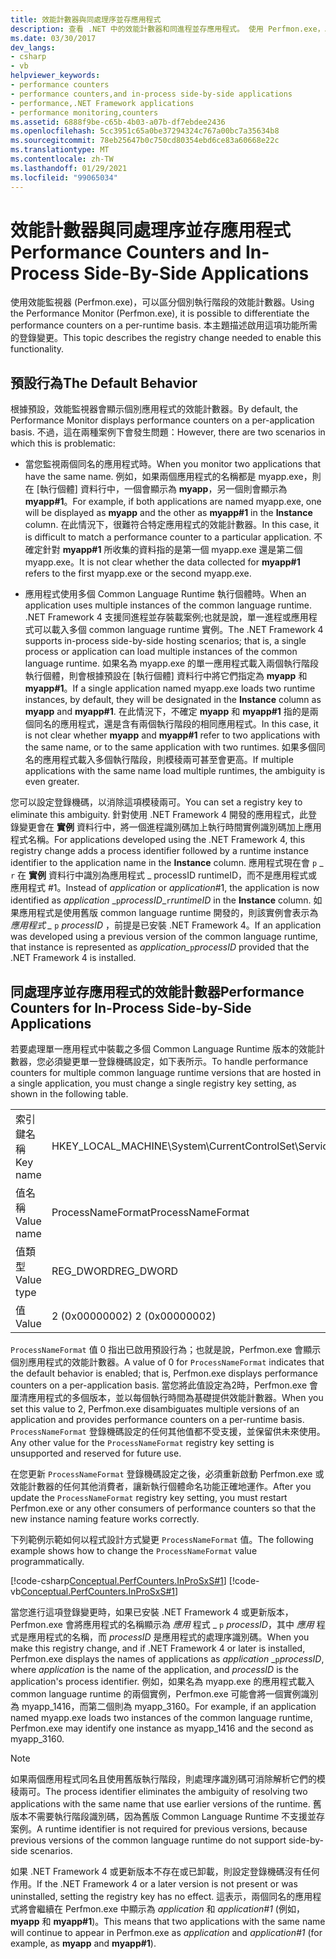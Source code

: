 ```yaml
---
title: 效能計數器與同處理序並存應用程式
description: 查看 .NET 中的效能計數器和同進程並存應用程式。 使用 Perfmon.exe，以每個執行時間為基礎來區分效能計數器。
ms.date: 03/30/2017
dev_langs:
- csharp
- vb
helpviewer_keywords:
- performance counters
- performance counters,and in-process side-by-side applications
- performance,.NET Framework applications
- performance monitoring,counters
ms.assetid: 6888f9be-c65b-4b03-a07b-df7ebdee2436
ms.openlocfilehash: 5cc3951c65a0be37294324c767a00bc7a35634b8
ms.sourcegitcommit: 78eb25647b0c750cd80354ebd6ce83a60668e22c
ms.translationtype: MT
ms.contentlocale: zh-TW
ms.lasthandoff: 01/29/2021
ms.locfileid: "99065034"
---
```

# <a name="performance-counters-and-in-process-side-by-side-applications"></a><span data-ttu-id="957f7-104">效能計數器與同處理序並存應用程式</span><span class="sxs-lookup"><span data-stu-id="957f7-104">Performance Counters and In-Process Side-By-Side Applications</span></span>

<span data-ttu-id="957f7-105">使用效能監視器 (Perfmon.exe)，可以區分個別執行階段的效能計數器。</span><span class="sxs-lookup"><span data-stu-id="957f7-105">Using the Performance Monitor (Perfmon.exe), it is possible to differentiate the performance counters on a per-runtime basis.</span></span> <span data-ttu-id="957f7-106">本主題描述啟用這項功能所需的登錄變更。</span><span class="sxs-lookup"><span data-stu-id="957f7-106">This topic describes the registry change needed to enable this functionality.</span></span>  
  
## <a name="the-default-behavior"></a><span data-ttu-id="957f7-107">預設行為</span><span class="sxs-lookup"><span data-stu-id="957f7-107">The Default Behavior</span></span>  

 <span data-ttu-id="957f7-108">根據預設，效能監視器會顯示個別應用程式的效能計數器。</span><span class="sxs-lookup"><span data-stu-id="957f7-108">By default, the Performance Monitor displays performance counters on a per-application basis.</span></span> <span data-ttu-id="957f7-109">不過，這在兩種案例下會發生問題：</span><span class="sxs-lookup"><span data-stu-id="957f7-109">However, there are two scenarios in which this is problematic:</span></span>  
  
- <span data-ttu-id="957f7-110">當您監視兩個同名的應用程式時。</span><span class="sxs-lookup"><span data-stu-id="957f7-110">When you monitor two applications that have the same name.</span></span> <span data-ttu-id="957f7-111">例如，如果兩個應用程式的名稱都是 myapp.exe，則在 [執行個體] 資料行中，一個會顯示為 **myapp**，另一個則會顯示為 **myapp#1**。</span><span class="sxs-lookup"><span data-stu-id="957f7-111">For example, if both applications are named myapp.exe, one will be displayed as **myapp** and the other as **myapp#1** in the **Instance** column.</span></span> <span data-ttu-id="957f7-112">在此情況下，很難符合特定應用程式的效能計數器。</span><span class="sxs-lookup"><span data-stu-id="957f7-112">In this case, it is difficult to match a performance counter to a particular application.</span></span> <span data-ttu-id="957f7-113">不確定針對 **myapp#1** 所收集的資料指的是第一個 myapp.exe 還是第二個 myapp.exe。</span><span class="sxs-lookup"><span data-stu-id="957f7-113">It is not clear whether the data collected for **myapp#1** refers to the first myapp.exe or the second myapp.exe.</span></span>  
  
- <span data-ttu-id="957f7-114">應用程式使用多個 Common Language Runtime 執行個體時。</span><span class="sxs-lookup"><span data-stu-id="957f7-114">When an application uses multiple instances of the common language runtime.</span></span> <span data-ttu-id="957f7-115">.NET Framework 4 支援同進程並存裝載案例;也就是說，單一進程或應用程式可以載入多個 common language runtime 實例。</span><span class="sxs-lookup"><span data-stu-id="957f7-115">The .NET Framework 4 supports in-process side-by-side hosting scenarios; that is, a single process or application can load multiple instances of the common language runtime.</span></span> <span data-ttu-id="957f7-116">如果名為 myapp.exe 的單一應用程式載入兩個執行階段執行個體，則會根據預設在 [執行個體] 資料行中將它們指定為 **myapp** 和 **myapp#1**。</span><span class="sxs-lookup"><span data-stu-id="957f7-116">If a single application named myapp.exe loads two runtime instances, by default, they will be designated in the **Instance** column as **myapp** and **myapp#1**.</span></span> <span data-ttu-id="957f7-117">在此情況下，不確定 **myapp** 和 **myapp#1** 指的是兩個同名的應用程式，還是含有兩個執行階段的相同應用程式。</span><span class="sxs-lookup"><span data-stu-id="957f7-117">In this case, it is not clear whether **myapp** and **myapp#1** refer to two applications with the same name, or to the same application with two runtimes.</span></span> <span data-ttu-id="957f7-118">如果多個同名的應用程式載入多個執行階段，則模稜兩可甚至會更高。</span><span class="sxs-lookup"><span data-stu-id="957f7-118">If multiple applications with the same name load multiple runtimes, the ambiguity is even greater.</span></span>  
  
 <span data-ttu-id="957f7-119">您可以設定登錄機碼，以消除這項模稜兩可。</span><span class="sxs-lookup"><span data-stu-id="957f7-119">You can set a registry key to eliminate this ambiguity.</span></span> <span data-ttu-id="957f7-120">針對使用 .NET Framework 4 開發的應用程式，此登錄變更會在 **實例** 資料行中，將一個進程識別碼加上執行時間實例識別碼加上應用程式名稱。</span><span class="sxs-lookup"><span data-stu-id="957f7-120">For applications developed using the .NET Framework 4, this registry change adds a process identifier followed by a runtime instance identifier to the application name in the **Instance** column.</span></span> <span data-ttu-id="957f7-121">應用程式現在會  `p`  \_ `r` 在 **實例** 資料行中識別為應用程式 _ processID runtimeID，而不是應用程式或應用程式 #1。</span><span class="sxs-lookup"><span data-stu-id="957f7-121">Instead of *application* or *application*#1, the application is now identified as *application* _`p`*processID*\_`r`*runtimeID* in the **Instance** column.</span></span> <span data-ttu-id="957f7-122">如果應用程式是使用舊版 common language runtime 開發的，則該實例會表示為 *應用程式 \_* `p` *processID* ，前提是已安裝 .NET Framework 4。</span><span class="sxs-lookup"><span data-stu-id="957f7-122">If an application was developed using a previous version of the common language runtime, that instance is represented as *application\_*`p`*processID* provided that the .NET Framework 4 is installed.</span></span>  
  
## <a name="performance-counters-for-in-process-side-by-side-applications"></a><span data-ttu-id="957f7-123">同處理序並存應用程式的效能計數器</span><span class="sxs-lookup"><span data-stu-id="957f7-123">Performance Counters for In-Process Side-by-Side Applications</span></span>  

 <span data-ttu-id="957f7-124">若要處理單一應用程式中裝載之多個 Common Language Runtime 版本的效能計數器，您必須變更單一登錄機碼設定，如下表所示。</span><span class="sxs-lookup"><span data-stu-id="957f7-124">To handle performance counters for multiple common language runtime versions that are hosted in a single application, you must change a single registry key setting, as shown in the following table.</span></span>  
  
|||  
|-|-|  
|<span data-ttu-id="957f7-125">索引鍵名稱</span><span class="sxs-lookup"><span data-stu-id="957f7-125">Key name</span></span>|<span data-ttu-id="957f7-126">HKEY_LOCAL_MACHINE\System\CurrentControlSet\Services\\.NETFramework\Performance</span><span class="sxs-lookup"><span data-stu-id="957f7-126">HKEY_LOCAL_MACHINE\System\CurrentControlSet\Services\\.NETFramework\Performance</span></span>|  
|<span data-ttu-id="957f7-127">值名稱</span><span class="sxs-lookup"><span data-stu-id="957f7-127">Value name</span></span>|<span data-ttu-id="957f7-128">ProcessNameFormat</span><span class="sxs-lookup"><span data-stu-id="957f7-128">ProcessNameFormat</span></span>|  
|<span data-ttu-id="957f7-129">值類型</span><span class="sxs-lookup"><span data-stu-id="957f7-129">Value type</span></span>|<span data-ttu-id="957f7-130">REG_DWORD</span><span class="sxs-lookup"><span data-stu-id="957f7-130">REG_DWORD</span></span>|  
|<span data-ttu-id="957f7-131">值</span><span class="sxs-lookup"><span data-stu-id="957f7-131">Value</span></span>|<span data-ttu-id="957f7-132">2 (0x00000002) </span><span class="sxs-lookup"><span data-stu-id="957f7-132">2 (0x00000002)</span></span>|
  
 <span data-ttu-id="957f7-133">`ProcessNameFormat` 值 0 指出已啟用預設行為；也就是說，Perfmon.exe 會顯示個別應用程式的效能計數器。</span><span class="sxs-lookup"><span data-stu-id="957f7-133">A value of 0 for `ProcessNameFormat` indicates that the default behavior is enabled; that is, Perfmon.exe displays performance counters on a per-application basis.</span></span> <span data-ttu-id="957f7-134">當您將此值設定為2時，Perfmon.exe 會厘清應用程式的多個版本，並以每個執行時間為基礎提供效能計數器。</span><span class="sxs-lookup"><span data-stu-id="957f7-134">When you set this value to 2, Perfmon.exe disambiguates multiple versions of an application and provides performance counters on a per-runtime basis.</span></span> <span data-ttu-id="957f7-135">`ProcessNameFormat` 登錄機碼設定的任何其他值都不受支援，並保留供未來使用。</span><span class="sxs-lookup"><span data-stu-id="957f7-135">Any other value for the `ProcessNameFormat` registry key setting is unsupported and reserved for future use.</span></span>
  
 <span data-ttu-id="957f7-136">在您更新 `ProcessNameFormat` 登錄機碼設定之後，必須重新啟動 Perfmon.exe 或效能計數器的任何其他消費者，讓新執行個體命名功能正確地運作。</span><span class="sxs-lookup"><span data-stu-id="957f7-136">After you update the `ProcessNameFormat` registry key setting, you must restart Perfmon.exe or any other consumers of performance counters so that the new instance naming feature works correctly.</span></span>  
  
 <span data-ttu-id="957f7-137">下列範例示範如何以程式設計方式變更 `ProcessNameFormat` 值。</span><span class="sxs-lookup"><span data-stu-id="957f7-137">The following example shows how to change the `ProcessNameFormat` value programmatically.</span></span>  
  
 [!code-csharp[Conceptual.PerfCounters.InProSxS#1](../../../samples/snippets/csharp/VS_Snippets_CLR/conceptual.perfcounters.inprosxs/cs/regsetting1.cs#1)]
 [!code-vb[Conceptual.PerfCounters.InProSxS#1](../../../samples/snippets/visualbasic/VS_Snippets_CLR/conceptual.perfcounters.inprosxs/vb/regsetting1.vb#1)]  
  
 <span data-ttu-id="957f7-138">當您進行這項登錄變更時，如果已安裝 .NET Framework 4 或更新版本，Perfmon.exe 會將應用程式的名稱顯示為 *應用* 程式 _ `p` *processID*，其中 *應用* 程式是應用程式的名稱，而 *processID* 是應用程式的處理序識別碼。</span><span class="sxs-lookup"><span data-stu-id="957f7-138">When you make this registry change, and if .NET Framework 4 or later is installed, Perfmon.exe displays the names of applications as *application* _`p`*processID*, where *application* is the name of the application, and *processID* is the application's process identifier.</span></span> <span data-ttu-id="957f7-139">例如，如果名為 myapp.exe 的應用程式載入 common language runtime 的兩個實例，Perfmon.exe 可能會將一個實例識別為 myapp_1416，而第二個則為 myapp_3160。</span><span class="sxs-lookup"><span data-stu-id="957f7-139">For example, if an application named myapp.exe loads two instances of the common language runtime, Perfmon.exe may identify one instance as myapp_1416 and the second as myapp_3160.</span></span>
  
> [!NOTE]
> <span data-ttu-id="957f7-140">如果兩個應用程式同名且使用舊版執行階段，則處理序識別碼可消除解析它們的模稜兩可。</span><span class="sxs-lookup"><span data-stu-id="957f7-140">The process identifier eliminates the ambiguity of resolving two applications with the same name that use earlier versions of the runtime.</span></span> <span data-ttu-id="957f7-141">舊版本不需要執行階段識別碼，因為舊版 Common Language Runtime 不支援並存案例。</span><span class="sxs-lookup"><span data-stu-id="957f7-141">A runtime identifier is not required for previous versions, because previous versions of the common language runtime do not support side-by-side scenarios.</span></span>  
  
 <span data-ttu-id="957f7-142">如果 .NET Framework 4 或更新版本不存在或已卸載，則設定登錄機碼沒有任何作用。</span><span class="sxs-lookup"><span data-stu-id="957f7-142">If the .NET Framework 4 or a later version is not present or was uninstalled, setting the registry key has no effect.</span></span> <span data-ttu-id="957f7-143">這表示，兩個同名的應用程式將會繼續在 Perfmon.exe 中顯示為 *application* 和 *application#1* (例如，**myapp** 和 **myapp#1**)。</span><span class="sxs-lookup"><span data-stu-id="957f7-143">This means that two applications with the same name will continue to appear in Perfmon.exe as *application* and *application#1* (for example, as **myapp** and **myapp#1**).</span></span>
